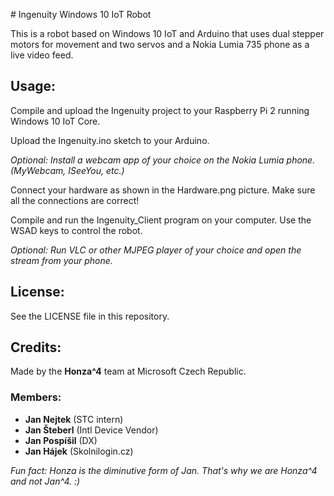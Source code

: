 # Ingenuity Windows 10 IoT Robot

This is a robot based on Windows 10 IoT and Arduino that uses dual stepper motors for movement and two servos and a Nokia Lumia 735 phone as a live video feed.

## Usage:

Compile and upload the Ingenuity project to your Raspberry Pi 2 running Windows 10 IoT Core.

Upload the Ingenuity.ino sketch to your Arduino.

*Optional: Install a webcam app of your choice on the Nokia Lumia phone. (MyWebcam, ISeeYou, etc.)*

Connect your hardware as shown in the Hardware.png picture. Make sure all the connections are correct!

Compile and run the Ingenuity_Client program on your computer. Use the WSAD keys to control the robot.

*Optional: Run VLC or other MJPEG player of your choice and open the stream from your phone.*

## License:

See the LICENSE file in this repository.

## Credits:

Made by the **Honza^4** team at Microsoft Czech Republic.

### Members:
- **Jan Nejtek** (STC intern)
- **Jan Šteberl** (Intl Device Vendor)
- **Jan Pospíšil** (DX)
- **Jan Hájek** (Skolnilogin.cz)


*Fun fact: Honza is the diminutive form of Jan. That's why we are Honza^4 and not Jan^4. :)*